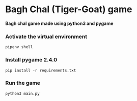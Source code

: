 # Bagh Chal (Tiger-Goat) game
**Bagh chal game made using python3 and pygame**

### Activate the virtual environment
```pipenv shell```
### Install pygame 2.4.0
```pip install -r requirements.txt```
### Run the game
```python3 main.py```
